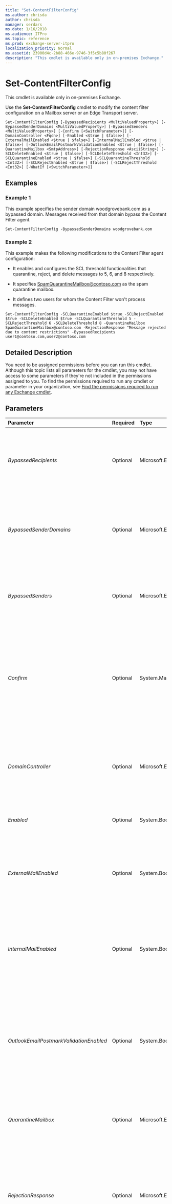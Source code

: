 ```yaml
---
title: "Set-ContentFilterConfig"
ms.author: chrisda
author: chrisda
manager: serdars
ms.date: 1/16/2018
ms.audience: ITPro
ms.topic: reference
ms.prod: exchange-server-itpro
localization_priority: Normal
ms.assetid: 23900d4c-2b88-466e-9746-3f5c5b80f267
description: "This cmdlet is available only in on-premises Exchange."
---
```


# Set-ContentFilterConfig

This cmdlet is available only in on-premises Exchange. 
  
Use the **Set-ContentFilterConfig** cmdlet to modify the content filter configuration on a Mailbox server or an Edge Transport server.
  
```
Set-ContentFilterConfig [-BypassedRecipients <MultiValuedProperty>] [-BypassedSenderDomains <MultiValuedProperty>] [-BypassedSenders <MultiValuedProperty>] [-Confirm [<SwitchParameter>]] [-DomainController <Fqdn>] [-Enabled <$true | $false>] [-ExternalMailEnabled <$true | $false>] [-InternalMailEnabled <$true | $false>] [-OutlookEmailPostmarkValidationEnabled <$true | $false>] [-QuarantineMailbox <SmtpAddress>] [-RejectionResponse <AsciiString>] [-SCLDeleteEnabled <$true | $false>] [-SCLDeleteThreshold <Int32>] [-SCLQuarantineEnabled <$true | $false>] [-SCLQuarantineThreshold <Int32>] [-SCLRejectEnabled <$true | $false>] [-SCLRejectThreshold <Int32>] [-WhatIf [<SwitchParameter>]]

```

## Examples
<a name="Examples"> </a>

### Example 1

This example specifies the sender domain woodgrovebank.com as a bypassed domain. Messages received from that domain bypass the Content Filter agent.
  
```
Set-ContentFilterConfig -BypassedSenderDomains woodgrovebank.com
```

### Example 2

This example makes the following modifications to the Content Filter agent configuration:
  
- It enables and configures the SCL threshold functionalities that quarantine, reject, and delete messages to 5, 6, and 8 respectively.
    
- It specifies SpamQuarantineMailbox@contoso.com as the spam quarantine mailbox.
    
- It defines two users for whom the Content Filter won't process messages.
    
```
Set-ContentFilterConfig -SCLQuarantineEnabled $true -SCLRejectEnabled $true -SCLDeleteEnabled $true -SCLQuarantineThreshold 5 -SCLRejectThreshold 6 -SCLDeleteThreshold 8 -QuarantineMailbox SpamQuarantineMailbox@contoso.com -RejectionResponse "Message rejected due to content restrictions" -BypassedRecipients user1@contoso.com,user2@contoso.com
```

## Detailed Description
<a name="DetailedDescription"> </a>

You need to be assigned permissions before you can run this cmdlet. Although this topic lists all parameters for the cmdlet, you may not have access to some parameters if they're not included in the permissions assigned to you. To find the permissions required to run any cmdlet or parameter in your organization, see [Find the permissions required to run any Exchange cmdlet](https://technet.microsoft.com/library/mt432940.aspx).
  
## Parameters
<a name="DetailedDescription"> </a>

|**Parameter**|**Required**|**Type**|**Description**|
|:-----|:-----|:-----|:-----|
| _BypassedRecipients_ <br/> |Optional  <br/> |Microsoft.Exchange.Data.MultiValuedProperty  <br/> |The _BypassedRecipients_ parameter specifies the SMTP address values of recipients in your organization. The Content Filter agent doesn't process any content filtering for messages bound to the addresses listed on this parameter. To enter multiple SMTP addresses, separate the addresses by using a comma, for example: `recipient1@contoso.com,recipient2@contoso.com`. The maximum number of recipients you can input is 100.  <br/> |
| _BypassedSenderDomains_ <br/> |Optional  <br/> |Microsoft.Exchange.Data.MultiValuedProperty  <br/> |The _BypassedSenderDomains_ parameter specifies domain name values of sending domains. The Content Filter agent doesn't process any content filtering for messages received from the domains listed on this parameter. To enter multiple domains, separate the addresses by using a comma, for example: `contoso.com, example.com`. A wildcard character (*) can be used to specify all subdomains, for example:  `*.contoso.com`. The maximum number of domains you can input is 100.  <br/> |
| _BypassedSenders_ <br/> |Optional  <br/> |Microsoft.Exchange.Data.MultiValuedProperty  <br/> |The _BypassedSenders_ parameter specifies the SMTP address values of senders. The Content Filter agent doesn't process any content filtering for messages received from the addresses listed on this parameter. To enter multiple SMTP addresses, separate the addresses by using a comma, for example: `sender1@contoso.com, sender2@example.com`. The maximum number of SMTP addresses you can input is 100.  <br/> |
| _Confirm_ <br/> |Optional  <br/> |System.Management.Automation.SwitchParameter  <br/> | The _Confirm_ switch specifies whether to show or hide the confirmation prompt. How this switch affects the cmdlet depends on if the cmdlet requires confirmation before proceeding. <br/>  Destructive cmdlets (for example, **Remove-\*** cmdlets) have a built-in pause that forces you to acknowledge the command before proceeding. For these cmdlets, you can skip the confirmation prompt by using this exact syntax: `-Confirm:$false`.  <br/>  Most other cmdlets (for example, **New-\*** and **Set-\*** cmdlets) don't have a built-in pause. For these cmdlets, specifying the _Confirm_ switch without a value introduces a pause that forces you acknowledge the command before proceeding. <br/> |
| _DomainController_ <br/> |Optional  <br/> |Microsoft.Exchange.Data.Fqdn  <br/> |The _DomainController_ parameter specifies the domain controller that's used by this cmdlet to read data from or write data to Active Directory. You identify the domain controller by its fully qualified domain name (FQDN). For example, `dc01.contoso.com`.  <br/> The _DomainController_ parameter isn't supported on Edge Transport servers. An Edge Transport server uses the local instance of Active Directory Lightweight Directory Services (AD LDS) to read and write data. <br/> |
| _Enabled_ <br/> |Optional  <br/> |System.Boolean  <br/> |The _Enabled_ parameter enables or disables the Content Filter agent on the computer on which you're running the command. Valid input for the _Enabled_ parameter is `$true` or `$false`. The default setting is  `$true`.  <br/> |
| _ExternalMailEnabled_ <br/> |Optional  <br/> |System.Boolean  <br/> |The _ExternalMailEnabled_ parameter specifies whether all messages from unauthenticated connections from sources external to your Exchange organization are passed through the Content Filter agent for processing. Valid input for the _ExternalMailEnabled_ parameter is `$true` or `$false`. The default setting is  `$true`. When the _ExternalMailEnabled_ parameter is set to `$true`, all messages from unauthenticated connections are passed through the Content Filter agent for processing.  <br/> |
| _InternalMailEnabled_ <br/> |Optional  <br/> |System.Boolean  <br/> |The _InternalMailEnabled_ parameter specifies whether all messages from authenticated connections and from authoritative domains in your enterprise are passed through the Content Filter agent for processing. Valid input for the _InternalMailEnabled_ parameter is `$true` or `$false`. The default setting is  `$false`. When the _InternalMailEnabled_ parameter is set to `$true`, all messages from authenticated connections and from authoritative domains in your enterprise are passed through the Content Filter agent for processing.  <br/> |
| _OutlookEmailPostmarkValidationEnabled_ <br/> |Optional  <br/> |System.Boolean  <br/> |The _OutlookEmailPostmarkValidationEnabled_ parameter specifies whether the Content Filter agent sends a computational puzzle to the sender's e-mail system for processing. Valid input for the _OutlookEmailPostmarkValidationEnabled_ parameter is `$true` or `$false`. When the _OutlookEmailPostmarkValidationEnabled_ parameter is set to `$true`, the Content Filter agent sends a computational puzzle to the sender's e-mail system for processing. The results of the puzzle validation are factored into the overall spam confidence level (SCL). This functionality is exposed to the Microsoft Outlook user as Outlook E-mail Postmark validation. The default setting is  `$false`.  <br/> |
| _QuarantineMailbox_ <br/> |Optional  <br/> |Microsoft.Exchange.Data.SmtpAddress  <br/> |The _QuarantineMailbox_ parameter specifies an SMTP address to be used as a spam quarantine mailbox. A spam quarantine mailbox is required when you set the _SCLQuarantineEnabled_ parameter to `$true`. All messages that exceed the value set in the _SCLQuarantineThreshold_ parameter are sent to the SMTP address that you set in this parameter. <br/> |
| _RejectionResponse_ <br/> |Optional  <br/> |Microsoft.Exchange.Data.AsciiString  <br/> |The _RejectionResponse_ parameter specifies the message body that you want delivered in the non-delivery report (NDR) to senders whose messages meet or exceed the _SCLRejectThreshold_ value. The _RejectionResponse_ parameter is required if you set the _SCLRejectEnabled_ parameter to `$true`. The _RejectionResponse_ parameter takes a string. Don't exceed 240 characters in the argument. When you pass an argument, you must enclose the _RejectionResponse_ parameter in quotation marks (") if the phrase contains spaces, for example: `"Message rejected"`. The default setting is  `Message rejected due to content restrictions`.  <br/> |
| _SCLDeleteEnabled_ <br/> |Optional  <br/> |System.Boolean  <br/> |The _SCLDeleteEnabled_ parameter specifies whether all messages that exceed the value set in the _SCLDeleteThreshold_ parameter are deleted. Valid input for the _SCLDeleteEnabled_ parameter is `$true` or `$false`. The default setting is  `$false`. When the _SCLDeleteEnabled_ parameter is set to `$true`, all messages that exceed the value set in the _SCLDeleteThreshold_ parameter are deleted. <br/> |
| _SCLDeleteThreshold_ <br/> |Optional  <br/> |System.Int32  <br/> |The _SCLDeleteThreshold_ parameter specifies an integer value from 1 through 9. This value represents the SCL rating that a particular message must exceed for the Content Filter agent to delete the message and not send an NDR. To enable this functionality, you must set the _SCLDeleteEnabled_ parameter to `$true`. The default setting is 9.  <br/> |
| _SCLQuarantineEnabled_ <br/> |Optional  <br/> |System.Boolean  <br/> |The _SCLQuarantineEnabled_ parameter specifies whether all messages that exceed the value set in the _SCLQuarantineThreshold_ parameter are sent to the spam quarantine mailbox specified in the _QuarantineMailbox_ parameter. Valid input for the _SCLQuarantineEnabled_ parameter is `$true` or `$false`. The default setting is  `$false`. When the _SCLQuarantineEnabled_ parameter is set to `$true`, all messages that exceed the value set in the _SCLQuarantineThreshold_ parameter are sent to the spam quarantine mailbox specified in the _QuarantineMailbox_ parameter. <br/> |
| _SCLQuarantineThreshold_ <br/> |Optional  <br/> |System.Int32  <br/> |The _SCLQuarantineThreshold_ parameter specifies an integer value from 1 through 9. This value represents the SCL rating that a particular message must exceed for the Content Filter agent to quarantine the message. To enable quarantine functionality, you must set the _SCLQuarantineEnabled_ parameter to `$true`, and provide a valid SMTP address in the _QuarantineMailbox_ parameter. The default setting is 9. <br/> |
| _SCLRejectEnabled_ <br/> |Optional  <br/> |System.Boolean  <br/> |The _SCLRejectEnabled_ parameter specifies whether all messages that exceed the value set in the _SCLRejectThreshold_ parameter are rejected, and an NDR is sent to the sender. Valid input for the _SCLRejectEnabled_ parameter is `$true` or `$false`. The default setting is  `$false`. When _SCLRejectEnabled_ parameter is set to `$true`, all messages that exceed the value set in the _SCLRejectThreshold_ parameter are rejected, and an NDR is sent to the sender. <br/> |
| _SCLRejectThreshold_ <br/> |Optional  <br/> |System.Int32  <br/> |The _SCLRejectThreshold_ parameter specifies an integer value from 1 through 9. This value represents the SCL rating that a particular message must exceed for the Content Filter agent to reject the message and send an NDR to the sender. To enable the delete functionality, you must set the _SCLDeleteEnabled_ parameter to `$true`. Also, you can revise the default NDR message by editing the _RejectionResponse_ parameter. The default setting is 9. <br/> |
| _WhatIf_ <br/> |Optional  <br/> |System.Management.Automation.SwitchParameter  <br/> |The _WhatIf_ switch simulates the actions of the command. You can use this switch to view the changes that would occur without actually applying those changes. You don't need to specify a value with this switch. <br/> |
   
## Input Types
<a name="InputTypes"> </a>

To see the input types that this cmdlet accepts, see [Cmdlet Input and Output Types](http://go.microsoft.com/fwlink/p/?linkId=616387). If the Input Type field for a cmdlet is blank, the cmdlet doesn't accept input data. 
  
## Return Types
<a name="ReturnTypes"> </a>

To see the return types, which are also known as output types, that this cmdlet accepts, see [Cmdlet Input and Output Types](http://go.microsoft.com/fwlink/p/?linkId=616387). If the Output Type field is blank, the cmdlet doesn't return data. 
  


